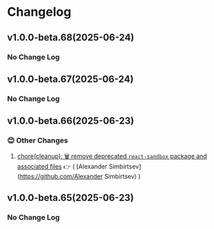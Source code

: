 # Changelog

## v1.0.0-beta.68(2025-06-24)

### No Change Log

## v1.0.0-beta.67(2025-06-24)

### No Change Log

## v1.0.0-beta.66(2025-06-23)

### :blush: Other Changes

1. [chore(cleanup): 🗑️ remove deprecated `react-sandbox` package and associated files](https://github.com/potop/kdesignable/commit/1ef43ce) :point_right: ( [Alexander Simbirtsev](https://github.com/Alexander Simbirtsev) )

## v1.0.0-beta.65(2025-06-23)

### No Change Log
